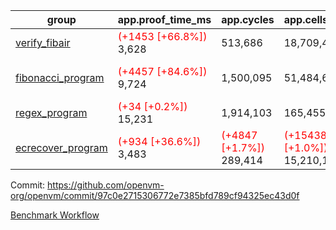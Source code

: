 | group | app.proof_time_ms | app.cycles | app.cells_used | leaf.proof_time_ms | leaf.cycles | leaf.cells_used |
| -- | -- | -- | -- | -- | -- | -- |
| [verify_fibair](https://github.com/openvm-org/openvm/blob/benchmark-results/benchmarks-pr/1325/verify_fibair-97c0e2715306772e7385bfd789cf94325ec43d0f.md) |<span style='color: red'>(+1453 [+66.8%])</span> 3,628 |  513,686 |  18,709,495 |- | - | - |
| [fibonacci_program](https://github.com/openvm-org/openvm/blob/benchmark-results/benchmarks-pr/1325/fibonacci-97c0e2715306772e7385bfd789cf94325ec43d0f.md) |<span style='color: red'>(+4457 [+84.6%])</span> 9,724 |  1,500,095 |  51,484,646 |<span style='color: red'>(+6227 [+88.3%])</span> 13,280 | <span style='color: red'>(+26287 [+1.4%])</span> 1,951,301 | <span style='color: red'>(+156925 [+0.2%])</span> 69,576,542 |
| [regex_program](https://github.com/openvm-org/openvm/blob/benchmark-results/benchmarks-pr/1325/regex-97c0e2715306772e7385bfd789cf94325ec43d0f.md) |<span style='color: red'>(+34 [+0.2%])</span> 15,231 |  1,914,103 |  165,455,373 | 29,246 |  5,883,150 |  258,893,454 |
| [ecrecover_program](https://github.com/openvm-org/openvm/blob/benchmark-results/benchmarks-pr/1325/ecrecover-97c0e2715306772e7385bfd789cf94325ec43d0f.md) |<span style='color: red'>(+934 [+36.6%])</span> 3,483 | <span style='color: red'>(+4847 [+1.7%])</span> 289,414 | <span style='color: red'>(+154384 [+1.0%])</span> 15,210,107 |<span style='color: red'>(+13970 [+78.4%])</span> 31,794 | <span style='color: red'>(+104215 [+2.5%])</span> 4,261,775 | <span style='color: red'>(+2484111 [+1.3%])</span> 189,213,730 |


Commit: https://github.com/openvm-org/openvm/commit/97c0e2715306772e7385bfd789cf94325ec43d0f

[Benchmark Workflow](https://github.com/openvm-org/openvm/actions/runs/13055411029)

